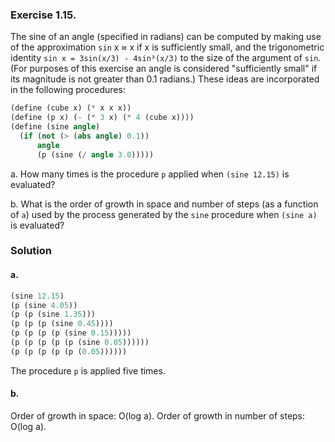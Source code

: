 ### Exercise 1.15.
The sine of an angle (specified in radians) can be computed by making use of the
approximation `sin` x ≈  x if x is sufficiently small, and the trigonometric
identity
`sin x = 3sin(x/3) - 4sin³(x/3)`
to the size of the argument of `sin`. (For purposes of this exercise an angle is
considered "sufficiently small" if its magnitude is not greater than 0.1
radians.) These ideas are incorporated in the following procedures:
```scheme
(define (cube x) (* x x x))
(define (p x) (- (* 3 x) (* 4 (cube x))))
(define (sine angle)
  (if (not (> (abs angle) 0.1))
      angle
      (p (sine (/ angle 3.0)))))
```
a. How many times is the procedure `p` applied when `(sine 12.15)` is evaluated?

b. What is the order of growth in space and number of steps (as a function of
`a`) used by the process generated by the `sine` procedure when `(sine a)` is
evaluated?

### Solution

#### a.
```scheme
(sine 12.15)
(p (sine 4.05))
(p (p (sine 1.35)))
(p (p (p (sine 0.45))))
(p (p (p (p (sine 0.15)))))
(p (p (p (p (p (sine 0.05))))))
(p (p (p (p (p (0.05))))))
```
The procedure `p` is applied five times.

#### b.
Order of growth in space: O(log a).
Order of growth in number of steps: O(log a).
